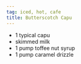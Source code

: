 ```yaml
---
tag: iced, hot, cafe
title: Butterscotch Capu
---
```


- 1 typical capu
- skimmed milk
- 1 pump toffee nut syrup
- 1 pump caramel drizzle